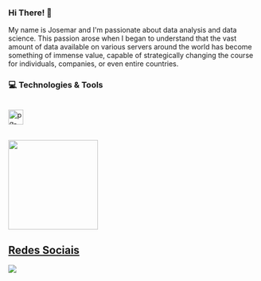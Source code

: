 ### Hi There! 👋


My name is Josemar and I'm passionate about data analysis and data science. This passion arose when I began to understand that the vast amount of data available on various servers around the world has become something of immense value, capable of strategically changing the course for individuals, companies, or even entire countries.
### 💻 Technologies & Tools
<div style="display: inline_block"><br>
  <img align="center" alt="pg-Python" height="30" width="30" src="https://raw.githubusercontent.com/jmnote/z-icons/master/svg/python.svg">
</div>

<a href="https://github.com/jmarqsilva"><br>
  <img height="180em" src="https://github-readme-stats-eight-theta.vercel.app/api?username=jmarqsilva&show_icons=true&theme=tokyonight&include_all_commits=true&count_private=true"/>
<!--  <img height="180em" src="https://github-readme-stats-eight-theta.vercel.app/api/top-langs/?username=jmarqsilva&layout=compact&langs_count=8&theme=tokyonight"/>-->
<div>

##

## Redes Sociais
<div>  
         <a href="https://www.linkedin.com/in/josemar-marques-da-silva" target="_blank"><img src="https://img.shields.io/badge/LinkedIn-0077B5?style=for-the-badge&logo=linkedin&logoColor=white" target="_blank"></a>
</div>




         

<!--
**jmarqsilva/jmarqsilva** is a ✨ _special_ ✨ repository because its `README.md` (this file) appears on your GitHub profile.

Here are some ideas to get you started:

- 🔭 I’m currently working on ...
- 🌱 I’m currently learning ...
- 👯 I’m looking to collaborate on ...
- 🤔 I’m looking for help with ...
- 💬 Ask me about ...
- 📫 How to reach me: ...
- 😄 Pronouns: ...
- ⚡ Fun fact: ...
-->
